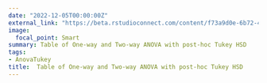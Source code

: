 ```yaml
---
date: "2022-12-05T00:00:00Z"
external_link: "https://beta.rstudioconnect.com/content/f73a9d0e-6b72-4d33-9d88-d68519dddc4c/"
image:
  focal_point: Smart
summary: Table of One-way and Two-way ANOVA with post-hoc Tukey HSD
tags:
- AnovaTukey
title:  Table of One-way and Two-way ANOVA with post-hoc Tukey HSD
---
```

